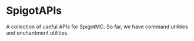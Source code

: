 # SpigotAPIs
A collection of useful APIs for SpigotMC.
So far, we have command utilities and enchantment utilities.
